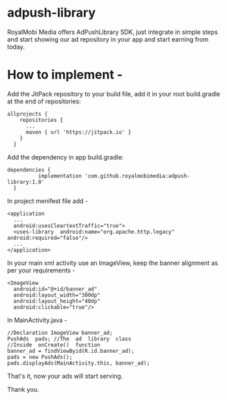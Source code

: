 # adpush-library
RoyalMobi Media offers AdPushLibrary SDK, just integrate in simple steps and start showing our ad repository in your app and start earning from today.

# How to implement -
Add the JitPack repository to your build file, add it in your root build.gradle at the end of repositories:

    allprojects {
        repositories {
          ...
          maven { url 'https://jitpack.io' }
        }
      }
  
Add the dependency in app build.gradle:

    dependencies {
              implementation 'com.github.royalmobimedia:adpush-library:1.0'
      }

In project menifest file add -

    <application
      ...
      android:usesCleartextTraffic="true">
      <uses-library  android:name="org.apache.http.legacy"  android:required="false"/>
      ...
    </application>

In your main xml activity use an ImageView, keep the banner alignment as per your requirements -

    <ImageView
      android:id="@+id/banner_ad" 
      android:layout_width="300dp" 
      android:layout_height="40dp" 
      android:clickable="true"/>
  

In MainActivity.java -

    //Declaration ImageView banner_ad;
    PushAds  pads; //The  ad  library  class
    //Inside  onCreate()  function
    banner_ad = findViewByid(R.id.banner_ad);
    pads = new PushAds();
    pads.displayAds(MainActivity.this, banner_ad);


That's it, now your ads will start serving.

Thank you.
